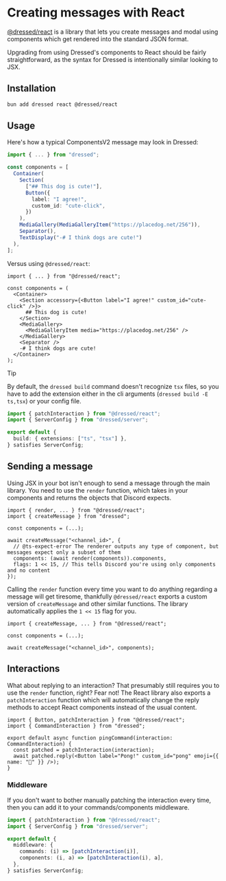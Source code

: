 # Creating messages with React

[@dressed/react](https://www.npmjs.com/package/@dressed/react) is a library that lets you create messages and modal using components which get rendered into the standard JSON format.

Upgrading from using Dressed's components to React should be fairly straightforward, as the syntax for Dressed is intentionally similar looking to JSX.

## Installation

```sh caption="Let's start by installing React and the React lib"
bun add dressed react @dressed/react
```

## Usage

Here's how a typical ComponentsV2 message may look in Dressed:

```ts title="dog.ts" showLineNumbers
import { ... } from "dressed";

const components = [
  Container(
    Section(
      ["## This dog is cute!"],
      Button({
        label: "I agree!",
        custom_id: "cute-click",
      })
    ),
    MediaGallery(MediaGalleryItem("https://placedog.net/256")),
    Separator(),
    TextDisplay("-# I think dogs are cute!")
  ),
];
```

Versus using `@dressed/react`:

```tsx title="dog.tsx" showLineNumbers
import { ... } from "@dressed/react";

const components = (
  <Container>
    <Section accessory={<Button label="I agree!" custom_id="cute-click" />}>
      ## This dog is cute!
    </Section>
    <MediaGallery>
      <MediaGalleryItem media="https://placedog.net/256" />
    </MediaGallery>
    <Separator />
    -# I think dogs are cute!
  </Container>
);
```

> [!TIP]
> By default, the `dressed build` command doesn't recognize `tsx` files, so you have to add the extension either in the cli arguments (`dressed build -E ts,tsx`) or your config file.
>
> ```ts title="dressed.config.ts"
> import { patchInteraction } from "@dressed/react";
> import { ServerConfig } from "dressed/server";
>
> export default {
>   build: { extensions: ["ts", "tsx"] },
> } satisfies ServerConfig;
> ```

## Sending a message

Using JSX in your bot isn't enough to send a message through the main library. You need to use the `render` function, which takes in your components and returns the objects that Discord expects.

```tsx title="dog.tsx"
import { render, ... } from "@dressed/react";
import { createMessage } from "dressed";

const components = (...);

await createMessage("<channel_id>", {
  // @ts-expect-error The renderer outputs any type of component, but messages expect only a subset of them
  components: (await render(components)).components,
  flags: 1 << 15, // This tells Discord you're using only components and no content
});
```

Calling the `render` function every time you want to do anything regarding a message will get tiresome, thankfully `@dressed/react` exports a custom version of `createMessage` and other similar functions. The library automatically applies the `1 << 15` flag for you.

```tsx title="dog.tsx"
import { createMessage, ... } from "@dressed/react";

const components = (...);

await createMessage("<channel_id>", components);
```

## Interactions

What about replying to an interaction? That presumably still requires you to use the `render` function, right? Fear not! The React library also exports a `patchInteraction` function which will automatically change the reply methods to accept React components instead of the usual content.

```tsx title="ping.tsx"
import { Button, patchInteraction } from "@dressed/react";
import { CommandInteraction } from "dressed";

export default async function pingCommand(interaction: CommandInteraction) {
  const patched = patchInteraction(interaction);
  await patched.reply(<Button label="Pong!" custom_id="pong" emoji={{ name: "🏓" }} />);
}
```

### Middleware

If you don't want to bother manually patching the interaction every time, then you can add it to your commands/components middleware.

```ts title="dressed.config.ts"
import { patchInteraction } from "@dressed/react";
import { ServerConfig } from "dressed/server";

export default {
  middleware: {
    commands: (i) => [patchInteraction(i)],
    components: (i, a) => [patchInteraction(i), a],
  },
} satisfies ServerConfig;
```
